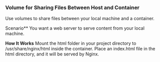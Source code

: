 ###  Volume for Sharing Files Between Host and Container
Use volumes to share files between your local machine and a container.

Scenario**
You want a web server to serve content from your local machine.

**How It Works**
Mount the html folder in your project directory to /usr/share/nginx/html inside the container.
Place an index.html file in the html directory, and it will be served by Nginx.